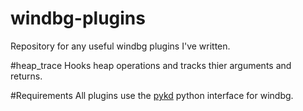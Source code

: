 # windbg-plugins
Repository for any useful windbg plugins I've written.

#heap_trace
Hooks heap operations and tracks thier arguments and returns.

#Requirements
All plugins use the [pykd](https://pykd.codeplex.com/) python interface for windbg.